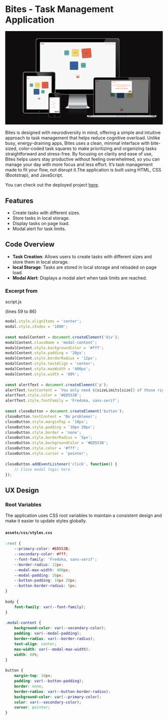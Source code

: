 # Bites - Task Management Application

![Responsive Design](documentation/images/responsiveimg.png)

Bites is designed with neurodiversity in mind, offering a simple and intuitive approach to task management that helps reduce cognitive overload. Unlike busy, energy-draining apps, Bites uses a clean, minimal interface with bite-sized, color-coded task squares to make prioritizing and organizing tasks straightforward and stress-free. By focusing on clarity and ease of use, Bites helps users stay productive without feeling overwhelmed, so you can manage your day with more focus and less effort. It’s task management made to fit your flow, not disrupt it.The application is built using HTML, CSS (Bootstrap), and JavaScript.

You can check out the deployed project [here](https://amylour.github.io/bites/).


## Features

- Create tasks with different sizes.
- Store tasks in local storage.
- Display tasks on page load.
- Modal alert for task limits.

## Code Overview

- **Task Creation**: Allows users to create tasks with different sizes and store them in local storage.
- **local Storage**: Tasks are stored in local storage and reloaded on page load.
- **Modal Alert**: Displays a modal alert when task limits are reached.

### Excerpt from 

script.js

 (lines 59 to 86)

```javascript
modal.style.alignItems = 'center';
modal.style.zIndex = '1000';

const modalContent = document.createElement('div');
modalContent.className = 'modal-content';
modalContent.style.backgroundColor = '#fff';
modalContent.style.padding = '20px';
modalContent.style.borderRadius = '12px';
modalContent.style.textAlign = 'center';
modalContent.style.maxWidth = '400px';
modalContent.style.width = '80%';

const alertText = document.createElement('p');
alertText.textContent = `You only need ${sizeLimits[size]} of those right now. Try clearing some tasks before adding more.`;
alertText.style.color = '#ED553B';
alertText.style.fontFamily = 'Fredoka, sans-serif';

const closeButton = document.createElement('button');
closeButton.textContent = 'No problemo!';
closeButton.style.marginTop = '10px';
closeButton.style.padding = '10px 20px';
closeButton.style.border = 'none';
closeButton.style.borderRadius = '5px';
closeButton.style.backgroundColor = '#ED553B';
closeButton.style.color = '#fff';
closeButton.style.cursor = 'pointer';

closeButton.addEventListener('click', function() {
    // Close modal logic here
});
```

## UX Design

### Root Variables

The application uses CSS root variables to maintain a consistent design and make it easier to update styles globally.

#### `assets/css/styles.css`

```css
:root {
    --primary-color: #ED553B;
    --secondary-color: #fff;
    --font-family: 'Fredoka, sans-serif';
    --border-radius: 12px;
    --modal-max-width: 400px;
    --modal-padding: 20px;
    --button-padding: 10px 20px;
    --button-border-radius: 5px;
}

body {
    font-family: var(--font-family);
}

.modal-content {
    background-color: var(--secondary-color);
    padding: var(--modal-padding);
    border-radius: var(--border-radius);
    text-align: center;
    max-width: var(--modal-max-width);
    width: 80%;
}

button {
    margin-top: 10px;
    padding: var(--button-padding);
    border: none;
    border-radius: var(--button-border-radius);
    background-color: var(--primary-color);
    color: var(--secondary-color);
    cursor: pointer;
}
```



